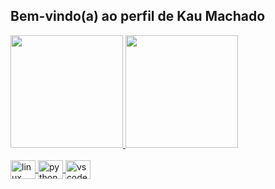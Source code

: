 ## Bem-vindo(a) ao perfil de Kau Machado 

 <div>
   <a href="https://github.com/kaumachado">
   <img height="180em" src="https://github-readme-stats.vercel.app/api?username=kaumachado&show_icons=true&theme=dracula&include_all_commits=true&count_private=true"/>
   <img height="180em" src="https://github-readme-stats.vercel.app/api/top-langs/?username=kaumachado&layout=compact&langs_count=6&theme=tokyonight"/>
</div>
    
<div style="display: inline_block"><br>
  <img align="center" alt="linux" height="30" width="40" src="https://cdn.jsdelivr.net/gh/devicon/icons/linux/linux-priginal.svg" />
  <img align="center" alt="python" height="30" width="40" src="https://cdn.jsdelivr.net/gh/devicons/devicon/icons/python/python-original.svg" />
  <img align="center" alt="vscode" height="30" width="40" src="https://cdn.jsdelivr.net/gh/devicons/devicon/icons/vscode/vscode-original.svg" />
  
  </div>
 
